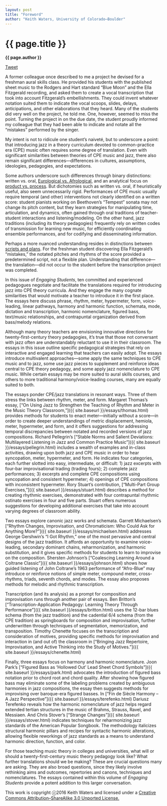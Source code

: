 ```yaml
---
layout: post
title: "Foreword"
author: "Keith Waters, University of Colorado–Boulder"
---
```


{{ page.title }}
================

**{{ page.author }}**

<a href="https://twitter.com/share" class="twitter-share-button" data-via="FlipCampMT">Tweet</a>
<script>!function(d,s,id){var js,fjs=d.getElementsByTagName(s)[0],p=/^http:/.test(d.location)?'http':'https';if(!d.getElementById(id)){js=d.createElement(s);js.id=id;js.src=p+'://platform.twitter.com/widgets.js';fjs.parentNode.insertBefore(js,fjs);}}(document, 'script', 'twitter-wjs');</script>

A former colleague once described to me a project he devised for a freshman aural skills class. He provided his students with the published sheet music to the Rodgers and Hart standard “Blue Moon” and the Ella Fitzgerald recording, and asked them to create a vocal transcription that took into account Fitzgerald’s embellishments. They could invent whatever notation suited them to indicate the vocal scoops, slides, delays, anticipations, and other elaborations that they heard. Many of the students did very well on the project, he told me. One, however, seemed to miss the point. Turning the project in on the due date, the student proudly informed my colleague that they had been able to indicate and notate all the “mistakes” performed by the singer.

My intent is not to ridicule one student’s naiveté, but to underscore a point: that introducing jazz in a theory curriculum devoted to common-practice era (CPE) music often requires some degree of translation. Even with significant similarities between theories of CPE music and jazz, there also remain significant differences—differences in cultures, assumptions, ideologies, pedagogies, and expectations.

Some authors underscore such differences through binary distinctions: written vs. oral,  [Eurological vs. Afrological](http://jazzstudiesonline.org/resource/improvised-music-after-1950-afrological-and-eurological-perspectives), and an analytical focus on [product vs. process](http://jazzforschung.kug.ac.at/institut-16-jazzforschung/publikationen/jahrbuch-jazzforschung-jazz-research/jazzforschung-jazz-research-26-1994.html). But dichotomies such as written vs. oral, if heuristically useful, also seem unnecessarily rigid. Performances of CPE music usually require temporal (and other) interventions not clearly identified on a written score: student pianists working on Beethoven’s “Tempest” sonata may not change its pitch content, but they learn strategies for manipulating time, articulation, and dynamics, often gained through oral traditions of teacher-student interactions and listening/modeling. On the other hand, jazz traditions (including its theory pedagogies) frequently rely on written codes of transmission for learning new music, for efficiently coordinating ensemble performances, and for codifying and disseminating information.

Perhaps a more nuanced understanding resides in distinctions between [scripts and plans](https://openlibrary.org/works/OL3267613W/Style_and_music). For the freshman student discovering Ella Fitzgerald’s “mistakes,” the notated pitches and rhythms of the score provided a predetermined script, not a flexible plan. Understanding that difference—the translation—did not occur to the student before the transcription project was completed.

In this issue of *Engaging Students*, ten committed and experienced pedagogues negotiate and facilitate the translations required for introducing jazz into CPE theory curricula. And they engage the many cognate similarities that would motivate a teacher to introduce it in the first place. The essays here discuss phrase, rhythm, meter, hypermeter, form, voice-leading, linear pathways, harmony and harmonic function, schemata, mode, dictation and transcription, harmonic nomenclature, figured bass, text/music relationships, and contrapuntal organization derived from bass/melody relations.

Although many theory teachers are envisioning innovative directions for twenty-first-century theory pedagogies, it’s true that those not conversant with jazz often are understandably reluctant to use it in their classroom. The essays in this issue outline specific pedagogical strategies that rely on interactive and engaged learning that teachers can easily adopt. The essays introduce multivalent approaches—some apply the same techniques to CPE music and to jazz, some use jazz pieces to supplement and reinforce ideas central to CPE theory pedagogy, and some apply jazz nomenclature to CPE music. While certain essays may be more suited to aural skills courses, and others to more traditional harmony/voice-leading courses, many are equally suited to both.

The essays ponder CPE/jazz translations in resonant ways. Three of them stress the links between rhythm, meter, and form. Margaret Thomas’s essay, [“On Using Jazz to Strengthen the Teaching of Rhythm and Meter in the Music Theory Classroom,”]({{ site.baseurl }}/essays/thomas.html) provides methods for students to enact meter—initially without a score—in order to create deeper understandings of metric displacement, hemiola, meter, hypermeter, and form, and it offers suggestions for addressing temporal discrepancies between notated and recorded versions of jazz compositions. Richard Pellegrin’s [“Stable Norms and Salient Deviations: Multilayered Listening in Jazz and Common Practice Music”]({{ site.baseurl }}/essays/pellegrin.html) includes a wealth of examples and in-class activities, drawing upon both jazz and CPE music in order to hear syncopation, meter, hypermeter, and form. He indicates four categories, each further slotted into easy, intermediate, or difficult: 1) jazz excerpts with four-bar improvisational trading (trading fours); 2) complete jazz performances; 3) excerpts and complete CPE compositions using syncopation and consistent hypermeter; 4) openings of CPE compositions with inconsistent hypermeter. Rory Stuart’s contribution, [“Multi-Part Group Exercises,”]({{ site.baseurl }}/essays/stuart.html) describes a method for creating rhythmic exercises, demonstrated with four contrapuntal rhythmic ostinato exercises in four and five parts. Stuart offers numerous suggestions for developing additional exercises that take into account varying degrees of classroom ability.              

Two essays explore canonic jazz works and schemata. Garrett Michaelsen’s [“Rhythm Changes, Improvisation, and Chromaticism: Who Could Ask for Anything More?”]({{ site.baseurl }}/essays/michaelsen.html) addresses George Gershwin’s “I Got Rhythm,” one of the most pervasive and central designs of the jazz tradition. It affords an opportunity to examine voice-leading, secondary dominant chains, reharmonization, and harmonic substitution, and it gives specific methods for students to learn to improvise on the composition. Shersten Johnson’s [“Coalescing Learning Around a Coltrane Classic”]({{ site.baseurl }}/essays/johnson.html) shows how guided listening of John Coltrane’s 1963 performance of “Afro-Blue” may introduce or reinforce notions of simple meter, compound meter, cross-rhythms, triads, seventh chords, and modes. The essay also proposes methods for melodic and rhythmic transcription.

Transcription (and its analysis) as a prompt for composition and improvisation runs through another pair of essays. Ben Britton’s [“Transcription-Application Pedagogy: Learning Theory Through Performance”]({{ site.baseurl }}/essays/britton.html) uses the 12-bar blues schema (from the jazz tradition) and the cadential 6/4 schema (from the CPE tradition) as springboards for composition and improvisation, further underwritten through techniques of segmentation, memorization, and transposition. Timothy Chenette focuses on the transcription and consideration of motives, providing specific methods for improvisation and interaction in (and out of) the classroom in [“Bringing Jazz Repertoire, Improvisation, and Active Thinking into the Study of Motives.”]({{ site.baseurl }}/essays/chenette.html)

Finally, three essays focus on harmony and harmonic nomenclature. Joon Park’s [“Figured Bass as ‘Hollowed Out’ Lead Sheet Chord Symbols”]({{ site.baseurl }}/essays/park.html) advocates the introduction of figured bass notation prior to chord root and chord quality. After showing how figured bass may eliminate some of the labeling problems created by ambiguous harmonies in jazz compositions, the essay then suggests methods for improvising over baroque-era figured basses. In [“Fin de Siècle Harmony – A Jazz Perspective”]({{ site.baseurl }}/essays/terefenko.html) Dariusz Terefenko reveals how the harmonic nomenclature of jazz helps regard extended tertian structures in the music of Brahms, Strauss, Ravel, and Messiaen. And Chris Stover’s [“Strange Changes”]({{ site.baseurl }}/essays/stover.html) indicates techniques for reharmonizing jazz standards of the American Popular Songbook. The methodology italicizes structural harmonic pillars and recipes for syntactic harmonic alterations, allowing flexible reworkings of jazz standards as a means to understand harmonic direction, function, and color.

For those teaching music theory in colleges and universities, what will or should a twenty-first-century music theory pedagogy look like? What further translations should we be making? These are crucial questions many are asking. They are also broad questions, since they likely involve rethinking aims and outcomes, repertories and canons, techniques and nomenclatures. The essays contained within this volume of *Engaging Students* provide a potent addition to this larger conversation.

<p class="copyright">This work is copyright ⓒ2016 Keith Waters and licensed under a <a href="http://creativecommons.org/licenses/by-sa/3.0/">Creative Commons Attribution–ShareAlike 3.0 Unported License.</a></p>
